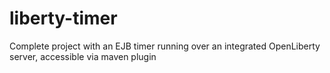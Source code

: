 # liberty-timer
Complete project with an EJB timer running over an integrated OpenLiberty server, accessible via maven plugin
